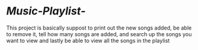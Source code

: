 # *Music-Playlist-*
 This project is basically suppost to print out the new songs added, be able to remove it, tell how many songs are added, and search up the songs you want to view and lastly be able to view all the songs in the playlist 
